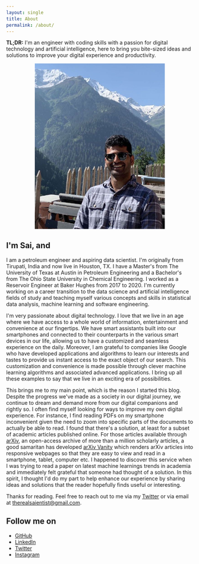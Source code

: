 ```yaml
---
layout: single
title: About
permalink: /about/
---
```


**TL;DR:** I'm an engineer with coding skills with a passion for digital technology and artificial intelligence, here to bring you bite-sized ideas and solutions to improve your digital experience and productivity.

<!-- Profile Picture -->
<p align="center">
  <img src="/assets/images/profile_picture.jpg" alt="drawing" width="350"/>
</p>

## I'm Sai, and

I am a petroleum engineer and aspiring data scientist. I'm originally from Tirupati, India and now live in Houston, TX. I have a Master's from The University of Texas at Austin in Petroleum Engineering and a Bachelor's from The Ohio State University in Chemical Engineering. I worked as a Reservoir Engineer at Baker Hughes from 2017 to 2020. I'm currently working on a career transition to the data science and artificial intelligence fields of study and teaching myself various concepts and skills in statistical data analysis, machine learning and software engineering.

I'm very passionate about digital technology. I love that we live in an age where we have access to a whole world of information, entertainment and convenience at our fingertips. We have smart assistants built into our smartphones and connected to their counterparts in the various smart devices in our life, allowing us to have a customized and seamless experience on the daily. Moreover, I am grateful to companies like Google who have developed applications and algorithms to learn our interests and tastes to provide us instant access to the exact object of our search. This customization and convenience is made possible through clever machine learning algorithms and associated advanced applications. I bring up all these examples to say that we live in an exciting era of possibilities.

This brings me to my main point, which is the reason I started this blog. Despite the progress we've made as a society in our digital journey, we continue to dream and demand more from our digital companions and rightly so. I often find myself looking for ways to improve my own digital experience. For instance, I find reading PDFs on my smartphone inconvenient given the need to zoom into specific parts of the documents to actually be able to read. I found that there's a solution, at least for a subset of academic articles published online. For those articles available through [arXiv](https://arxiv.org/), an open-access archive of more than a million scholarly articles, a good samaritan has developed [arXiv Vanity](https://www.arxiv-vanity.com/) which renders arXiv articles into responsive webpages so that they are easy to view and read in a smartphone, tablet, computer etc. I happened to discover this service when I was trying to read a paper on latest machine learnings trends in academia and immediately felt grateful that someone had thought of a solution. In this spirit, I thought I'd do my part to help enhance our experience by sharing ideas and solutions that the reader hopefully finds useful or interesting.

Thanks for reading. Feel free to reach out to me via my [Twitter](https://twitter.com/Heisenblock) or via email at <therealsaientist@gmail.com>.

## Follow me on
* [GitHub](https://github.com/uppatispr)
* [LinkedIn](https://www.linkedin.com/in/saiuppati/)
* [Twitter](https://twitter.com/Heisenblock)
* [Instagram](https://www.instagram.com/inprince/)
